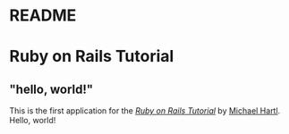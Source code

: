# README

# Ruby on Rails Tutorial

## "hello, world!"

This is the first application for the
[*Ruby on Rails Tutorial*](https://railstutorial.org/)
by [Michael Hartl](https://michaelhartl.com/). Hello, world!